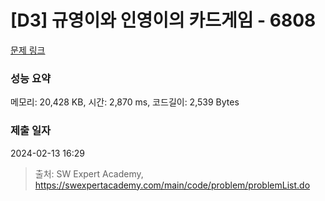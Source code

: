 # [D3] 규영이와 인영이의 카드게임 - 6808 

[문제 링크](https://swexpertacademy.com/main/code/problem/problemDetail.do?contestProbId=AWgv9va6HnkDFAW0) 

### 성능 요약

메모리: 20,428 KB, 시간: 2,870 ms, 코드길이: 2,539 Bytes

### 제출 일자

2024-02-13 16:29



> 출처: SW Expert Academy, https://swexpertacademy.com/main/code/problem/problemList.do
